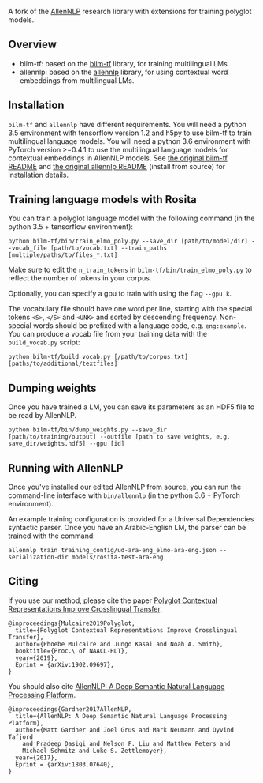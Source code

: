 A fork of the [AllenNLP](http://www.allennlp.org/) research library with extensions for training polyglot models.

## Overview

* bilm-tf: based on the [bilm-tf](https://github.com/allenai/bilm-tf) library, for training multilingual LMs
* allennlp: based on the [allennlp](https://github.com/allenai/allennlp) library, for using contextual word embeddings from multilingual LMs.

## Installation

`bilm-tf` and `allennlp` have different requirements.
You will need a python 3.5 environment with tensorflow version 1.2 and h5py to use bilm-tf to train multilingual language models.
You will need a python 3.6 environment with PyTorch version >=0.4.1 to use the multilingual language models for contextual embeddings in AllenNLP models.
See [the original bilm-tf README](https://github.com/allenai/bilm-tf/blob/master/README.md) and [the original allennlp README](https://github.com/allenai/allennlp/blob/master/README.md) (install from source) for installation details.

## Training language models with Rosita

You can train a polyglot language model with the following command (in the python 3.5 + tensorflow environment):

```
python bilm-tf/bin/train_elmo_poly.py --save_dir [path/to/model/dir] --vocab_file [path/to/vocab.txt] --train_paths [multiple/paths/to/files_*.txt]
```

Make sure to edit the `n_train_tokens` in `bilm-tf/bin/train_elmo_poly.py` to reflect the number of tokens in your corpus.

Optionally, you can specify a gpu to train with using the flag `--gpu k`.

The vocabulary file should have one word per line, starting with the special tokens `<S>`, `</S>` and `<UNK>` and sorted by descending frequency.
Non-special words should be prefixed with a language code, e.g. `eng:example`.
You can produce a vocab file from your training data with the  `build_vocab.py` script:

```
python bilm-tf/build_vocab.py [/path/to/corpus.txt] [paths/to/additional/textfiles]
```

## Dumping weights

Once you have trained a LM, you can save its parameters as an HDF5 file to be read by AllenNLP.

```
python bilm-tf/bin/dump_weights.py --save_dir [path/to/training/output] --outfile [path to save weights, e.g. save_dir/weights.hdf5] --gpu [id]
```

## Running with AllenNLP

Once you've installed our edited AllenNLP from source, you can run the command-line interface with `bin/allennlp` (in the python 3.6 + PyTorch environment).

An example training configuration is provided for a Universal Dependencies syntactic parser. Once you have an Arabic-English LM, the parser can be trained with the command:

```
allennlp train training_config/ud-ara-eng_elmo-ara-eng.json --serialization-dir models/rosita-test-ara-eng
```

## Citing

If you use our method, please cite the paper [Polyglot Contextual Representations Improve Crosslingual Transfer](https://arxiv.org/abs/1902.09697).

```
@inproceedings{Mulcaire2019Polyglot,
  title={Polyglot Contextual Representations Improve Crosslingual Transfer},
  author={Phoebe Mulcaire and Jungo Kasai and Noah A. Smith},
  booktitle={Proc.\ of NAACL-HLT},
  year={2019},
  Eprint = {arXiv:1902.09697},
}
```

You should also cite [AllenNLP: A Deep Semantic Natural Language Processing Platform](https://www.semanticscholar.org/paper/AllenNLP%3A-A-Deep-Semantic-Natural-Language-Platform-Gardner-Grus/a5502187140cdd98d76ae711973dbcdaf1fef46d).

```
@inproceedings{Gardner2017AllenNLP,
  title={AllenNLP: A Deep Semantic Natural Language Processing Platform},
  author={Matt Gardner and Joel Grus and Mark Neumann and Oyvind Tafjord
    and Pradeep Dasigi and Nelson F. Liu and Matthew Peters and
    Michael Schmitz and Luke S. Zettlemoyer},
  year={2017},
  Eprint = {arXiv:1803.07640},
}
```
